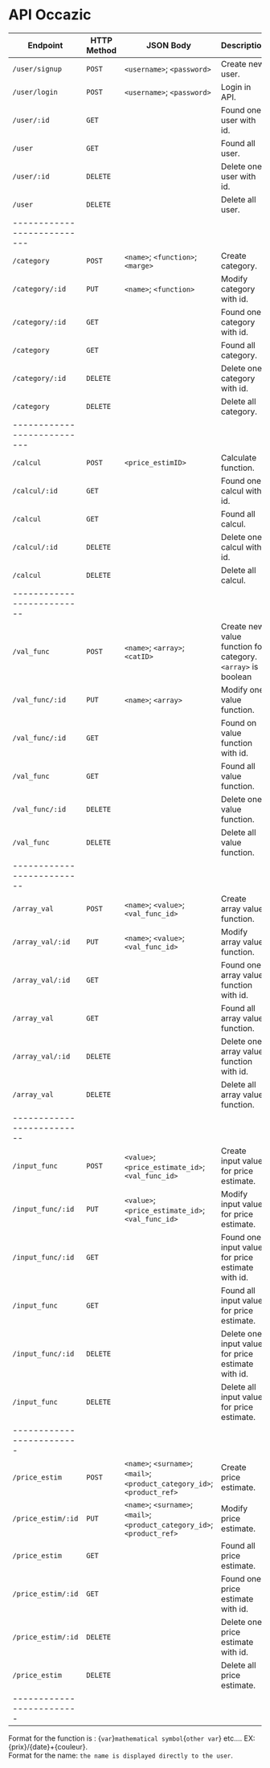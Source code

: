 # API Occazic 

| Endpoint                              | HTTP Method | JSON Body                                                                 | Description                                                  |
|---------------------------------------|-------------|---------------------------------------------------------------------------|--------------------------------------------------------------|
| `/user/signup`                        | `POST`      | `<username>`; `<password>`                                                | Create new user.                                             |
| `/user/login`                         | `POST`      | `<username>`; `<password>`                                                | Login in API.                                                |
| `/user/:id`                           | `GET`       |                                                                           | Found one user with id.                                      |
| `/user`                               | `GET`       |                                                                           | Found all user.                                              |
| `/user/:id`                           | `DELETE`    |                                                                           | Delete one user with id.                                     |
| `/user`                               | `DELETE`    |                                                                           | Delete all user.                                             |
| ---------------------------|             |                                                                           |                                                              |
| `/category`                           | `POST`      | `<name>`; `<function>`; `<marge>`                                         | Create category.                                             |
| `/category/:id`                       | `PUT`       | `<name>`; `<function>`                                                    | Modify category with id.                                     |
| `/category/:id`                       | `GET`       |                                                                           | Found one category with id.                                  |
| `/category`                           | `GET`       |                                                                           | Found all category.                                          |
| `/category/:id`                       | `DELETE`    |                                                                           | Delete one category with id.                                 |
| `/category`                           | `DELETE`    |                                                                           | Delete all category.                                         |
| --------------------------- |             |                                                                           |                                                              |
| `/calcul`                             | `POST`      | `<price_estimID>`                                                         | Calculate function.                                          |
| `/calcul/:id`                         | `GET`       |                                                                           | Found one calcul with id.                                    |
| `/calcul`                             | `GET`       |                                                                           | Found all calcul.                                            |
| `/calcul/:id`                         | `DELETE`    |                                                                           | Delete one calcul with id.                                   |
| `/calcul`                             | `DELETE`    |                                                                           | Delete all calcul.                                           |
| -------------------------- |             |                                                                           |                                                              |
| `/val_func`                           | `POST`      | `<name>`; `<array>`; `<catID>`                                            | Create new value function for category. `<array>` is boolean |
| `/val_func/:id`                       | `PUT`       | `<name>`; `<array>`                                                       | Modify one value function.                                   |
| `/val_func/:id`                       | `GET`       |                                                                           | Found on value function with id.                             |
| `/val_func`                           | `GET`       |                                                                           | Found all value function.                                    |
| `/val_func/:id`                       | `DELETE`    |                                                                           | Delete one value function.                                   |
| `/val_func`                           | `DELETE`    |                                                                           | Delete all value function.                                   |
| --------------------------|             |                                                                           |                                                              |
| `/array_val`                          | `POST`      | `<name>`; `<value>`; `<val_func_id>`                                      | Create array value function.                                 |
| `/array_val/:id`                      | `PUT`       | `<name>`; `<value>`; `<val_func_id>`                                      | Modify array value function.                                 |
| `/array_val/:id`                      | `GET`       |                                                                           | Found one array value function with id.                      |
| `/array_val`                          | `GET`       |                                                                           | Found all array value function.                              |
| `/array_val/:id`                      | `DELETE`    |                                                                           | Delete one array value function with id.                     |
| `/array_val`                          | `DELETE`    |                                                                           | Delete all array value function.                             |
| -------------------------- |             |                                                                           |                                                              |
| `/input_func`                         | `POST`      | `<value>`; `<price_estimate_id>`; `<val_func_id>`                         | Create input value for price estimate.                       |
| `/input_func/:id`                     | `PUT`       | `<value>`; `<price_estimate_id>`; `<val_func_id>`                         | Modify input value for price estimate.                       |
| `/input_func/:id`                     | `GET`       |                                                                           | Found one input value for price estimate with id.            |
| `/input_func`                         | `GET`       |                                                                           | Found all input value for price estimate.                    |
| `/input_func/:id`                     | `DELETE`    |                                                                           | Delete one input value for price estimate with id.           |
| `/input_func`                         | `DELETE`    |                                                                           | Delete all input value for price estimate.                   |
| ------------------------- |             |                                                                           |                                                              |
| `/price_estim`                        | `POST`      | `<name>`; `<surname>`; `<mail>`; `<product_category_id>`; `<product_ref>` | Create price estimate.                                       |
| `/price_estim/:id`                    | `PUT`       | `<name>`; `<surname>`; `<mail>`; `<product_category_id>`; `<product_ref>` | Modify price estimate.                                       |
| `/price_estim`                        | `GET`       |                                                                           | Found all price estimate.                                    |
| `/price_estim/:id`                    | `GET`       |                                                                           | Found one price estimate with id.                            |
| `/price_estim/:id`                    | `DELETE`    |                                                                           | Delete one price estimate with id.                           |
| `/price_estim`                        | `DELETE`    |                                                                           | Delete all price estimate.                                   |
| -------------------------|             |                                                                           |                                                              |

Format for the function is : {`var`}`mathematical symbol`{`other var`} etc.... EX: {prix}/{date}+{couleur}.     
Format for the name: `the name is displayed directly to the user`.
